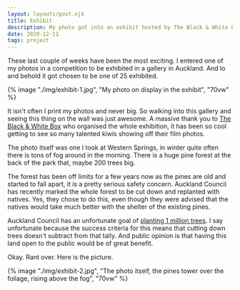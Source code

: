```yaml
---
layout: layouts/post.njk
title: Exhibit
description: My photo got into an exhibit hosted by The Black & White Box
date: 2020-12-11
tags: project
---
```


These last couple of weeks have been the most exciting. I entered one of my photos in a competition to be exhibited in a gallery in Auckland. And lo and behold it got chosen to be one of 25 exhibited.

{% image "./img/exhibit-1.jpg", "My photo on display in the exhibit", "70vw" %}

It isn't often I print my photos and never big. So walking into this gallery and seeing this thing on the wall was just awesome. A massive thank you to [The Black & White Box](https://theblackandwhitebox.co.nz) who organised the whole exhibition, it has been so cool getting to see so many talented kiwis showing off their film photos.

The photo itself was one I took at Western Springs, in winter quite often there is tons of fog around in the morning. There is a huge pine forest at the back of the park that, maybe 200 trees big.

The forest has been off limits for a few years now as the pines are old and started to fall apart, it is a pretty serious safety concern. Auckland Council has recently marked the whole forest to be cut down and replanted with natives. Yes, they chose to do this, even though they were advised that the natives would take much better with the shelter of the existing pines.

Auckland Council has an unfortunate goal of [planting 1 million trees](https://www.aucklandcouncil.govt.nz/mayor-of-auckland/mayor-priorities/protecting-our-environment/Pages/million-trees.aspx). I say unfortunate because the success criteria for this means that cutting down trees doesn't subtract from that tally. And public opinion is that having this land open to the public would be of great benefit.

Okay. Rant over. Here is the picture.

{% image "./img/exhibit-2.jpg", "The photo itself, the pines tower over the foliage, rising above the fog", "70vw" %}
